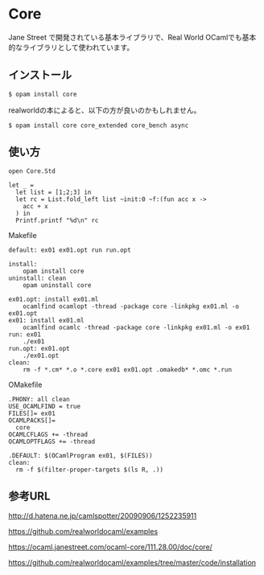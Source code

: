 # Core

Jane Street で開発されている基本ライブラリで、Real World OCamlでも基本的なライブラリとして使われています。

## インストール

	$ opam install core

realworldの本によると、以下の方が良いのかもしれません。

	$ opam install core core_extended core_bench async

## 使い方

```
open Core.Std

let _ =
  let list = [1;2;3] in
  let rc = List.fold_left list ~init:0 ~f:(fun acc x ->
    acc + x
  ) in
  Printf.printf "%d\n" rc
```

Makefile

```
default: ex01 ex01.opt run run.opt

install:
	opam install core
uninstall: clean
	opam uninstall core

ex01.opt: install ex01.ml
	ocamlfind ocamlopt -thread -package core -linkpkg ex01.ml -o ex01.opt
ex01: install ex01.ml
	ocamlfind ocamlc -thread -package core -linkpkg ex01.ml -o ex01
run: ex01
	./ex01
run.opt: ex01.opt
	./ex01.opt
clean:
	rm -f *.cm* *.o *.core ex01 ex01.opt .omakedb* *.omc *.run
```

OMakefile

```
.PHONY: all clean
USE_OCAMLFIND = true
FILES[]= ex01
OCAMLPACKS[]=
  core
OCAMLCFLAGS += -thread
OCAMLOPTFLAGS += -thread

.DEFAULT: $(OCamlProgram ex01, $(FILES))
clean:
  rm -f $(filter-proper-targets $(ls R, .))
```

## 参考URL

http://d.hatena.ne.jp/camlspotter/20090906/1252235911

https://github.com/realworldocaml/examples

https://ocaml.janestreet.com/ocaml-core/111.28.00/doc/core/

https://github.com/realworldocaml/examples/tree/master/code/installation

